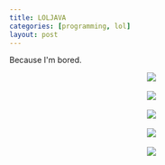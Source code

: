 ```yaml
---
title: LOLJAVA
categories: [programming, lol]
layout: post
---
```


Because I'm bored.

<center>
  <img src="http://cdn.memegenerator.net/instances/400x/30345492.jpg"/>
  <br/><br/>
  <img src="http://cdn.memegenerator.net/instances/400x/30345479.jpg"/>
  <br/><br/>
  <img src="http://cdn.memegenerator.net/instances/400x/30345462.jpg"/>
  <br/><br/>
  <img src="http://cdn.memegenerator.net/instances/400x/30345373.jpg"/>
  <br/><br/>
  <img src="http://cdn.memegenerator.net/instances/400x/30345437.jpg"/>
  <br/><br/>
</center>
